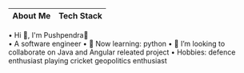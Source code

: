 |  About Me                                                                                | Tech Stack                                                     |
|-----------------------------------------------------------------------------------------|-----------------------------------------------------------------
 • Hi 👋, I'm Pushpendra🌸                                                                                                      
 • A software engineer
 • 🌱 Now learning:
   python 
 • 💞️ I’m looking to collaborate on Java and Angular releated project
 • Hobbies:
  defence enthusiast
  playing cricket
  geopolitics enthusiast

